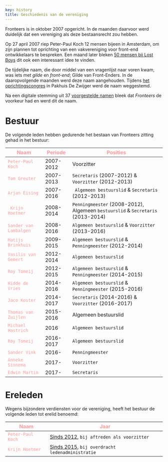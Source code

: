 ```yaml
---
key: history
title: Geschiedenis van de vereniging
---
```

Fronteers is in oktober 2007 opgericht. In de maanden daarvoor werd duidelijk dat een vereniging als deze bestaansrecht zou hebben.

Op 27 april 2007 riep Peter-Paul Koch 12 mensen bijeen in Amsterdam, om zijn plannen tot oprichting van een vakvereniging voor front-end ontwikkelaars te bespreken. Een maand later bleken [50 mensen bij Lost Boys](/nl/activiteiten/2007/lost-boys.html) dit ook een interessant idee te vinden.

De tijdelijke naam, die door middel van een vragenlijst naar voren kwam, was iets met _gilde_ en _front-end_; Gilde van Front-Enders. In de daaropvolgende maanden werd deze naam aangehouden. Tijdens [het oprichtingscongres](/nl/activiteiten/2007/oprichtingscongres) in Pakhuis De Zwijger werd de naam weggestemd.

Na een digitale stemming uit 37 [voorgestelde namen](/nl/vereniging/geschiedenis/namen) bleek dat _Fronteers_ de voorkeur had en werd dit de naam.

# Bestuur

De volgende leden hebben gedurende het bestaan van Fronteers zitting gehad in het bestuur:

| <span style="color: #ff9999">Naam </span>                | <span style="color: #ff9999">Periode</span>  | <span style="color: #ff9999">Posities </span>                                                                |
|----------------------|----------|--------------------------------------------------------------------------|
|<span style="color: #ff9999"> `Peter-Paul Koch`      |2007-2012 | Voorzitter                                                               |
|<span style="color: #ff9999">  `Tom Greuter`          |2007-2013 | `Secretaris` (2007-2012) & `Voorzitter` (2012-2013)                          |
|<span style="color: #ff9999">  `Arjan Eising`         |2007-2016 |` Algemeen bestuurslid` & `Secretaris` (2012-2013)                            |
|<span style="color: #ff9999"> ` Krijn Hoetmer`        |2008-2014 | `Penningmeester` (2008-2012), Algemeen `bestuurslid` & `Secretaris` (2013-2014)|
|<span style="color: #ff9999">  `Sander van Lambalgen` |2008-2016 | `Algemeen bestuurslid` & `Voorzitter` (2013-2016) |
| <span style="color: #ff9999"> `Matijs Brinkhuis`     |2009-2015 | `Algemeen bestuurslid` & `Penningmeester` (2012-2014) |
| <span style="color: #ff9999"> `Vasilis van Gemert`   |2012-2014 | `Algemeen bestuurslid` |
|<span style="color: #ff9999">  `Roy Tomeij`           |2012-2015 | `Algemeen bestuurslid` & `Penningmeester` (2014-2015) |
| <span style="color: #ff9999"> `Hidde de Vries`       |2014-2016 | `Algemeen bestuurslid` & `Penningmeester` (2015-2016) |
| <span style="color: #ff9999"> `Jaco Koster`          |2014-2017 | `Secretaris` (2014-2016) & `Voorzitter` (2016-2017) |
| <span style="color: #ff9999"> `Thomas van Zuijlen`   |2015-2016 | Algemeen bestuurslid |
|<span style="color: #ff9999">  `Michael Hastrich`     |2016      | `Algemeen bestuurslid` |
|<span style="color: #ff9999">  `Roy Tomeij`           |2016-2017 | `Algemeen bestuurslid` |
|<span style="color: #ff9999">  `Sander Vink`          |2016-     | `Penningmeester` |
|<span style="color: #ff9999">  `Anneke Sinnema`       |2017-     | `Voorzitter` |
|<span style="color: #ff9999">  `Edwin Martin`         |2017-     | `Secretaris` |

# Ereleden

Wegens bijzondere verdiensten voor de vereniging, heeft het bestuur de volgende leden tot erelid benoemd:

|<span style="color: #ff9999"> Naam |<span style="color: #ff9999"> Jaar |
|---|---|
| <span style="color: #ff9999"> `Peter-Paul Koch`| [Sinds 2012](/nl/vereniging/bestuur/notulen/22-11-2012.html), `bij aftreden als voorzitter` |
|<span style="color: #ff9999">  `Krijn Hoetmer`  | [Sinds 2015](/nl/blog/2015/12/wijzigingen-na-alv.html), `bij overdracht ledenadministratie` |
